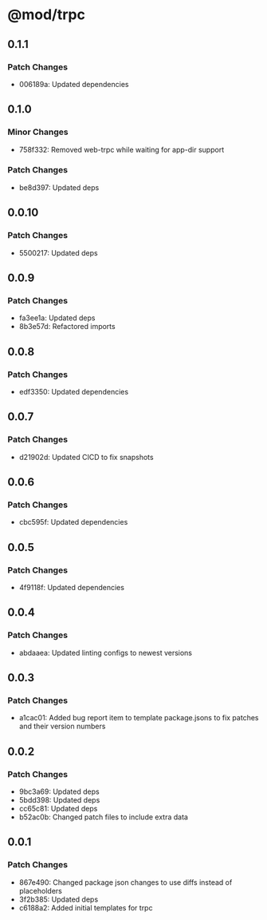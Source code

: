 # @mod/trpc

## 0.1.1

### Patch Changes

- 006189a: Updated dependencies

## 0.1.0

### Minor Changes

- 758f332: Removed web-trpc while waiting for app-dir support

### Patch Changes

- be8d397: Updated deps

## 0.0.10

### Patch Changes

- 5500217: Updated deps

## 0.0.9

### Patch Changes

- fa3ee1a: Updated deps
- 8b3e57d: Refactored imports

## 0.0.8

### Patch Changes

- edf3350: Updated dependencies

## 0.0.7

### Patch Changes

- d21902d: Updated CICD to fix snapshots

## 0.0.6

### Patch Changes

- cbc595f: Updated dependencies

## 0.0.5

### Patch Changes

- 4f9118f: Updated dependencies

## 0.0.4

### Patch Changes

- abdaaea: Updated linting configs to newest versions

## 0.0.3

### Patch Changes

- a1cac01: Added bug report item to template package.jsons to fix patches and their version numbers

## 0.0.2

### Patch Changes

- 9bc3a69: Updated deps
- 5bdd398: Updated deps
- cc65c81: Updated deps
- b52ac0b: Changed patch files to include extra data

## 0.0.1

### Patch Changes

- 867e490: Changed package json changes to use diffs instead of placeholders
- 3f2b385: Updated deps
- c6188a2: Added initial templates for trpc
